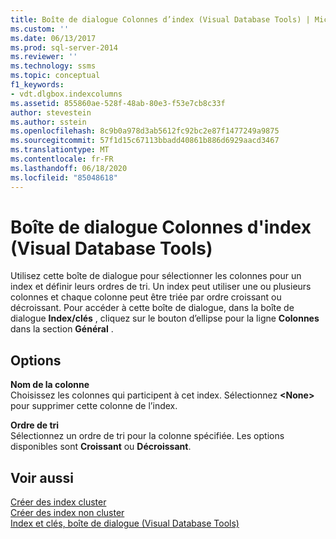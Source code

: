 ```yaml
---
title: Boîte de dialogue Colonnes d’index (Visual Database Tools) | Microsoft Docs
ms.custom: ''
ms.date: 06/13/2017
ms.prod: sql-server-2014
ms.reviewer: ''
ms.technology: ssms
ms.topic: conceptual
f1_keywords:
- vdt.dlgbox.indexcolumns
ms.assetid: 855860ae-528f-48ab-80e3-f53e7cb8c33f
author: stevestein
ms.author: sstein
ms.openlocfilehash: 8c9b0a978d3ab5612fc92bc2e87f1477249a9875
ms.sourcegitcommit: 57f1d15c67113bbadd40861b886d6929aacd3467
ms.translationtype: MT
ms.contentlocale: fr-FR
ms.lasthandoff: 06/18/2020
ms.locfileid: "85048618"
---
```

# <a name="index-columns-dialog-box-visual-database-tools"></a>Boîte de dialogue Colonnes d'index (Visual Database Tools)
  Utilisez cette boîte de dialogue pour sélectionner les colonnes pour un index et définir leurs ordres de tri. Un index peut utiliser une ou plusieurs colonnes et chaque colonne peut être triée par ordre croissant ou décroissant. Pour accéder à cette boîte de dialogue, dans la boîte de dialogue **Index/clés** , cliquez sur le bouton d’ellipse pour la ligne **Colonnes** dans la section **Général** .  
  
## <a name="options"></a>Options  
 **Nom de la colonne**  
 Choisissez les colonnes qui participent à cet index. Sélectionnez **\<None>** pour supprimer cette colonne de l’index.  
  
 **Ordre de tri**  
 Sélectionnez un ordre de tri pour la colonne spécifiée. Les options disponibles sont **Croissant** ou **Décroissant**.  
  
## <a name="see-also"></a>Voir aussi  
 [Créer des index cluster](../../relational-databases/indexes/create-clustered-indexes.md)   
 [Créer des index non cluster](../../relational-databases/indexes/create-nonclustered-indexes.md)   
 [Index et clés, boîte de dialogue &#40;Visual Database Tools&#41;](visual-database-tools.md)  
  
  
